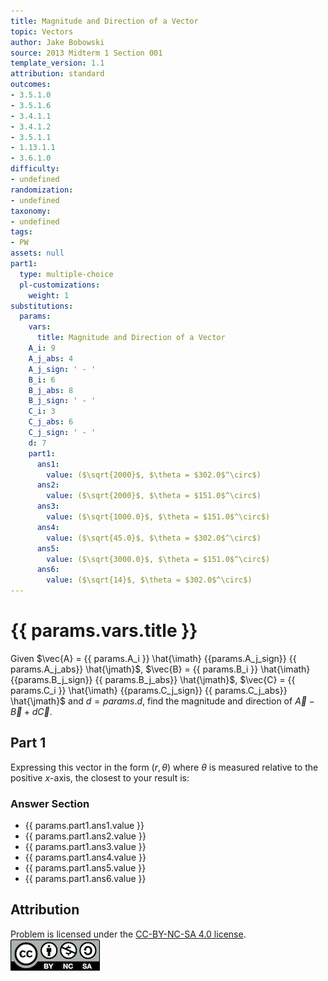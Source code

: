 ```yaml
---
title: Magnitude and Direction of a Vector
topic: Vectors
author: Jake Bobowski
source: 2013 Midterm 1 Section 001
template_version: 1.1
attribution: standard
outcomes:
- 3.5.1.0
- 3.5.1.6
- 3.4.1.1
- 3.4.1.2
- 3.5.1.1
- 1.13.1.1
- 3.6.1.0
difficulty:
- undefined
randomization:
- undefined
taxonomy:
- undefined
tags:
- PW
assets: null
part1:
  type: multiple-choice
  pl-customizations:
    weight: 1
substitutions:
  params:
    vars:
      title: Magnitude and Direction of a Vector
    A_i: 9
    A_j_abs: 4
    A_j_sign: ' - '
    B_i: 6
    B_j_abs: 8
    B_j_sign: ' - '
    C_i: 3
    C_j_abs: 6
    C_j_sign: ' - '
    d: 7
    part1:
      ans1:
        value: ($\sqrt{2000}$, $\theta = $302.0$^\circ$)
      ans2:
        value: ($\sqrt{2000}$, $\theta = $151.0$^\circ$)
      ans3:
        value: ($\sqrt{1000.0}$, $\theta = $151.0$^\circ$)
      ans4:
        value: ($\sqrt{45.0}$, $\theta = $302.0$^\circ$)
      ans5:
        value: ($\sqrt{3000.0}$, $\theta = $151.0$^\circ$)
      ans6:
        value: ($\sqrt{14}$, $\theta = $302.0$^\circ$)
---
```

# {{ params.vars.title }}
Given $\vec{A} = {{ params.A_i }} \hat{\imath} {{params.A_j_sign}} {{ params.A_j_abs}} \hat{\jmath}$, $\vec{B} = {{ params.B_i }} \hat{\imath} {{params.B_j_sign}} {{ params.B_j_abs}} \hat{\jmath}$, $\vec{C} = {{ params.C_i }} \hat{\imath} {{params.C_j_sign}} {{ params.C_j_abs}} \hat{\jmath}$ and $d={{ params.d }}$, find the magnitude and direction of $\vec{A}-\vec{B}+d\vec{C}$.
## Part 1

Expressing this vector in the form $(r,\theta)$ where $\theta$ is measured relative to the positive $x$-axis, the closest to your result is:

### Answer Section

- {{ params.part1.ans1.value }}
- {{ params.part1.ans2.value }}
- {{ params.part1.ans3.value }}
- {{ params.part1.ans4.value }}
- {{ params.part1.ans5.value }}
- {{ params.part1.ans6.value }}

## Attribution

Problem is licensed under the [CC-BY-NC-SA 4.0 license](https://creativecommons.org/licenses/by-nc-sa/4.0/).<br> ![The Creative Commons 4.0 license requiring attribution-BY, non-commercial-NC, and share-alike-SA license.](https://raw.githubusercontent.com/firasm/bits/master/by-nc-sa.png)